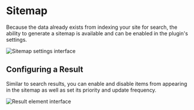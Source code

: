 # Sitemap

Because the data already exists from indexing your site for search, the
ability to generate a sitemap is available and can be enabled in the plugin's
settings.

<img src="https://xorb.dev/content/settings-sitemap.png" alt="Sitemap settings interface">

## Configuring a Result

Similar to search results, you can enable and disable items from appearing in
the sitemap as well as set its priority and update frequency.

<img src="https://xorb.dev/content/result.png" alt="Result element interface">
